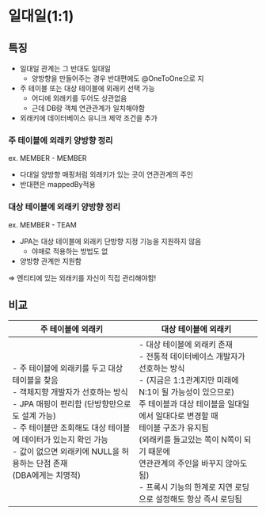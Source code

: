# 일대일(1:1)

## 특징

- 일대일 관계는 그 반대도 일대일
    - 양방향을 만들어주는 경우 반대편에도 @OneToOne으로 지
- 주 테이블 또는 대상 테이블에 외래키 선택 가능
    - 어디에 외래키를 두어도 상관없음
    - 근데 DB랑 객체 연관관계가 일치해야함
- 외래키에 데이터베이스 유니크 제약 조건을 추가

### 주 테이블에 외래키 양방향 정리

ex. MEMBER - MEMBER

- 다대일 양방향 매핑처럼 외래키가 있는 곳이 연관관계의 주인
- 반대편은 mappedBy적용

### 대상 테이블에 외래키 양방향 정리

ex. MEMBER - TEAM

- JPA는 대상 테이블에 외래키 단방향 지정 기능을 지원하지 않음
    - 야매로 적용하는 방법도 없
- 양방향 관계만 지원함

⇒ 엔티티에 있는 외래키를 자신이 직접 관리해야함!

## 비교
| 주 테이블에 외래키 | 대상 테이블에 외래키 |
| --- | --- |
| - 주 테이블에 외래키를 두고 대상 테이블을 찾음<br>- 객체지향 개발자가 선호하는 방식<br>- JPA 매핑이 편리함 (단방향만으로도 설계 가능)<br>- 주 테이블만 조회해도 대상 테이블에 데이터가 있는지 확인 가능<br>- 값이 없으면 외래키에 NULL을 허용하는 단점 존재<br>(DBA에게는 치명적) | - 대상 테이블에 외래키 존재<br>- 전통적 데이터베이스 개발자가 선호하는 방식<br>- (지금은 1:1관계지만 미래에 N:1이 될 가능성이 있으므로) <br>주 테이블과 대상 테이블을 일대일에서 일대다로 변경할 때 <br>테이블 구조가 유지됨 <br>(외래키를 들고있는 쪽이 N쪽이 되기 때문에 <br>연관관계의 주인을 바꾸지 않아도 됨)<br>- 프록시 기능의 한계로 지연 로딩으로 설정해도 항상 즉시 로딩됨 |
